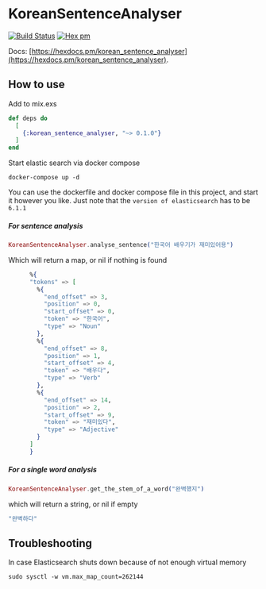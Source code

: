 # KoreanSentenceAnalyser

[![Build Status](https://travis-ci.org/JorisKok/korean_sentence_analyser.svg?branch=master)](https://travis-ci.org/JorisKok/korean_sentence_analyser)
[![Hex pm](http://img.shields.io/hexpm/v/korean_sentence_analyser.svg?style=flat)](https://hex.pm/packages/korean_sentence_analyser)

Docs: [https://hexdocs.pm/korean_sentence_analyser](https://hexdocs.pm/korean_sentence_analyser).

## How to use

Add to mix.exs

```elixir
def deps do
  [
    {:korean_sentence_analyser, "~> 0.1.0"}
  ]
end
```

Start elastic search via docker compose

```docker-compose up -d```

You can use the dockerfile and docker compose file in this project, and start it however you like.
Just note that the `version of elasticsearch` has to be `6.1.1`


##### For sentence analysis
```elixir
KoreanSentenceAnalyser.analyse_sentence("한국어 배우기가 재미있어용")

```
Which will return a map, or nil if nothing is found
```elixir
      %{
      "tokens" => [
        %{
          "end_offset" => 3,
          "position" => 0,
          "start_offset" => 0,
          "token" => "한국어",
          "type" => "Noun"
        },
        %{
          "end_offset" => 8,
          "position" => 1,
          "start_offset" => 4,
          "token" => "배우다",
          "type" => "Verb"
        },
        %{
          "end_offset" => 14,
          "position" => 2,
          "start_offset" => 9,
          "token" => "재미있다",
          "type" => "Adjective"
        }
      ]
      }
```

##### For a single word analysis
```elixir
KoreanSentenceAnalyser.get_the_stem_of_a_word("완벽했지")
```

which will return a string, or nil if empty
```elixir
"완벽하다"
```

## Troubleshooting

In case Elasticsearch shuts down because of not enough virtual memory

```sudo sysctl -w vm.max_map_count=262144```

